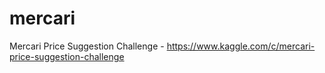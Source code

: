 # mercari
Mercari Price Suggestion Challenge - https://www.kaggle.com/c/mercari-price-suggestion-challenge
